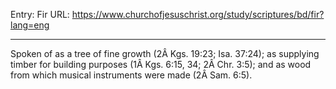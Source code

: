 Entry: Fir
URL: https://www.churchofjesuschrist.org/study/scriptures/bd/fir?lang=eng

---

Spoken of as a tree of fine growth (2Â Kgs. 19:23; Isa. 37:24); as supplying timber for building purposes (1Â Kgs. 6:15, 34; 2Â Chr. 3:5); and as wood from which musical instruments were made (2Â Sam. 6:5).
